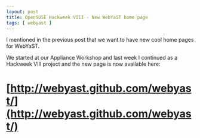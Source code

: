 ```yaml
---
layout: post
title: OpenSUSE Hackweek VIII - New WebYaST home page
tags: [ webyast ]
---
```


I mentioned in the previous post that we want to have new cool home pages
for WebYaST.  

We started at our Appliance Workshop and last week I continued as a Hackweek
VIII project and the new page is now available here:  

# [http://webyast.github.com/webyast/](http://webyast.github.com/webyast/)

